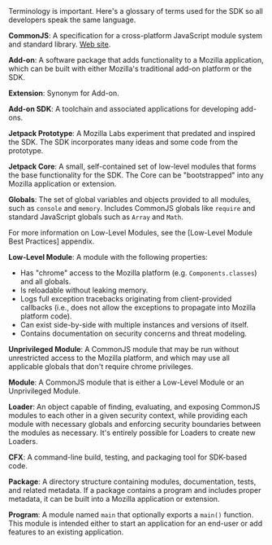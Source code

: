 <span class="aside">
Terminology is important.  Here's a glossary of terms used for the SDK
so all developers speak the same language.
</span>

__CommonJS__: A specification for a cross-platform JavaScript module
system and standard library.  [Web site](http://commonjs.org/).

__Add-on__: A software package that adds functionality to a Mozilla application,
which can be built with either Mozilla's traditional add-on platform or the SDK.

__Extension__: Synonym for Add-on.

__Add-on SDK__: A toolchain and associated applications for developing add-ons.

__Jetpack Prototype__: A Mozilla Labs experiment that predated and inspired
the SDK. The SDK incorporates many ideas and some code from the prototype.

__Jetpack Core__: A small, self-contained set of low-level modules that forms
the base functionality for the SDK. The Core can be "bootstrapped" into
any Mozilla application or extension.

__Globals__: The set of global variables and objects provided
to all modules, such as `console` and `memory`. Includes
CommonJS globals like `require` and standard JavaScript globals such
as `Array` and `Math`.

<span class="aside">
For more information on Low-Level Modules, see the
[Low-Level Module Best Practices] appendix.
</span>

__Low-Level Module__: A module with the following properties:

  * Has "chrome" access to the Mozilla platform (e.g. `Components.classes`)
    and all globals.
  * Is reloadable without leaking memory.
  * Logs full exception tracebacks originating from client-provided
    callbacks (i.e., does not allow the exceptions to propagate into
    Mozilla platform code).
  * Can exist side-by-side with multiple instances and versions of
    itself.
  * Contains documentation on security concerns and threat modeling.

__Unprivileged Module__: A CommonJS module that may be run
without unrestricted access to the Mozilla platform, and which may use
all applicable globals that don't require chrome privileges.

__Module__: A CommonJS module that is either a Low-Level Module
or an Unprivileged Module.

__Loader__: An object capable of finding, evaluating, and
exposing CommonJS modules to each other in a given security context,
while providing each module with necessary globals and
enforcing security boundaries between the modules as necessary. It's
entirely possible for Loaders to create new Loaders.

__CFX__: A command-line build, testing, and packaging tool for SDK-based code.

__Package__: A directory structure containing modules,
documentation, tests, and related metadata. If a package contains
a program and includes proper metadata, it can be built into
a Mozilla application or extension.

__Program__: A module named `main` that optionally exports
a `main()` function.  This module is intended either to start an application for
an end-user or add features to an existing application.

  [Low-Level Module Best Practices]: #guide/best-practices
